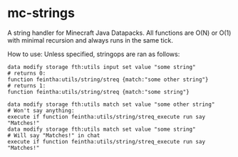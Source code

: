 # mc-strings
A string handler for Minecraft Java Datapacks.
All functions are O(N) or O(1) with minimal recursion and always runs in the same tick.


How to use: 
Unless specified, stringops are ran as follows:

```mcfunction
data modify storage fth:utils input set value "some string"
# returns 0:
function feintha:utils/string/streq {match:"some other string"}
# returns 1:
function feintha:utils/string/streq {match:"some string"}

data modify storage fth:utils match set value "some other string"
# Won't say anything:
execute if function feintha:utils/string/streq_execute run say "Matches!"
data modify storage fth:utils match set value "some string"
# Will say "Matches!" in chat
execute if function feintha:utils/string/streq_execute run say "Matches!"

```
